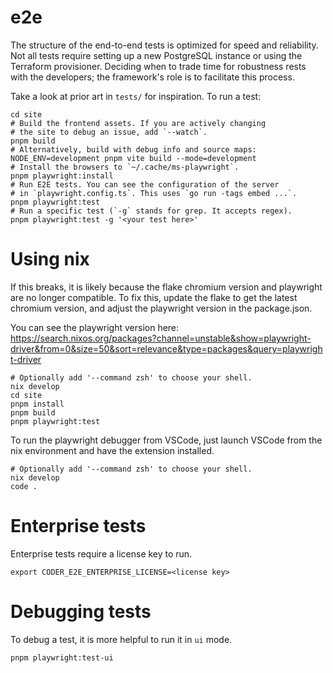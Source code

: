 # e2e

The structure of the end-to-end tests is optimized for speed and reliability.
Not all tests require setting up a new PostgreSQL instance or using the
Terraform provisioner. Deciding when to trade time for robustness rests with the
developers; the framework's role is to facilitate this process.

Take a look at prior art in `tests/` for inspiration. To run a test:

```shell
cd site
# Build the frontend assets. If you are actively changing
# the site to debug an issue, add `--watch`.
pnpm build
# Alternatively, build with debug info and source maps:
NODE_ENV=development pnpm vite build --mode=development
# Install the browsers to `~/.cache/ms-playwright`.
pnpm playwright:install
# Run E2E tests. You can see the configuration of the server
# in `playwright.config.ts`. This uses `go run -tags embed ...`.
pnpm playwright:test
# Run a specific test (`-g` stands for grep. It accepts regex).
pnpm playwright:test -g '<your test here>'
```

# Using nix

If this breaks, it is likely because the flake chromium version and playwright
are no longer compatible. To fix this, update the flake to get the latest
chromium version, and adjust the playwright version in the package.json.

You can see the playwright version here:
https://search.nixos.org/packages?channel=unstable&show=playwright-driver&from=0&size=50&sort=relevance&type=packages&query=playwright-driver

```shell
# Optionally add '--command zsh' to choose your shell.
nix develop
cd site
pnpm install
pnpm build
pnpm playwright:test
```

To run the playwright debugger from VSCode, just launch VSCode from the nix environment and have the extension installed.

```shell
# Optionally add '--command zsh' to choose your shell.
nix develop
code .
```


# Enterprise tests

Enterprise tests require a license key to run.

```shell
export CODER_E2E_ENTERPRISE_LICENSE=<license key>
```

# Debugging tests

To debug a test, it is more helpful to run it in `ui` mode.

```
pnpm playwright:test-ui
```

